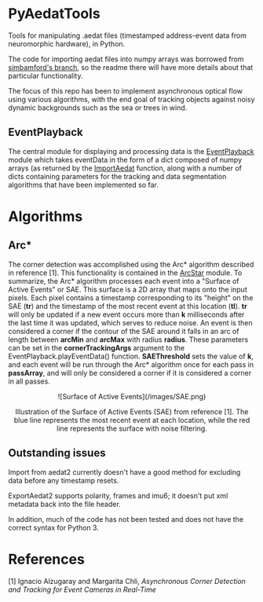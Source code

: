 # PyAedatTools
Tools for manipulating .aedat files (timestamped address-event data from neuromorphic hardware), in Python.

The code for importing aedat files into numpy arrays was borrowed from [simbamford's branch](https://github.com/simbamford/AedatTools), so the readme there will have more details about that particular functionality.

The focus of this repo has been to implement asynchronous optical flow using various algorithms, with the end goal of tracking objects against noisy dynamic backgrounds such as the sea or trees in wind.

## EventPlayback

The central module for displaying and processing data is the [EventPlayback](https://github.com/believeinlain/PyAedatTools/blob/master/PyAedatTools/EventPlayback.py) module which takes eventData in the form of a dict composed of numpy arrays (as returned by the [ImportAedat](https://github.com/believeinlain/PyAedatTools/blob/master/PyAedatTools/ImportAedat.py) function, along with a number of dicts containing parameters for the tracking and data segmentation algorithms that have been implemented so far.

# Algorithms

## Arc*

The corner detection was accomplished using the Arc* algorithm described in reference [1]. This functionality is contained in the [ArcStar](https://github.com/believeinlain/PyAedatTools/blob/master/PyAedatTools/ArcStar.py) module. To summarize, the Arc* algorithm processes each event into a "Surface of Active Events" or SAE. This surface is a 2D array that maps onto the input pixels. Each pixel contains a timestamp corresponding to its "height" on the SAE (**tr**) and the timestamp of the most recent event at this location (**tl**). **tr** will only be updated if a new event occurs more than **k** milliseconds after the last time it was updated, which serves to reduce noise. An event is then considered a corner if the contour of the SAE around it falls in an arc of length between **arcMin** and **arcMax** with radius **radius**. These parameters can be set in the **cornerTrackingArgs** argument to the EventPlayback.playEventData() function. **SAEThreshold** sets the value of **k**, and each event will be run through the Arc* algorithm once for each pass in **passArray**, and will only be considered a corner if it is considered a corner in all passes.

<p align="center">![Surface of Active Events](/images/SAE.png)</p>
<p align="center">Illustration of the Surface of Active Events (SAE) from reference [1]. The blue line represents the most recent event at each location, while the red line represents the surface with noise filtering.</p>

## Outstanding issues

Import from aedat2 currently doesn't have a good method for excluding data before any timestamp resets.

ExportAedat2 supports polarity, frames and imu6; it doesn't put xml metadata back into the file header.

In addition, much of the code has not been tested and does not have the correct syntax for Python 3.

# References

[1] Ignacio Alzugaray and Margarita Chli, <em>Asynchronous Corner Detection and Tracking for Event Cameras in Real-Time</em>
